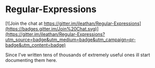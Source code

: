 Regular-Expressions
===================

[![Join the chat at https://gitter.im/ileathan/Regular-Expressions](https://badges.gitter.im/Join%20Chat.svg)](https://gitter.im/ileathan/Regular-Expressions?utm_source=badge&utm_medium=badge&utm_campaign=pr-badge&utm_content=badge)

Since I've written tens of thousands of extremely useful ones ill start documenting them here.
